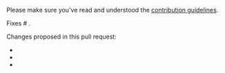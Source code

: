 Please make sure you've read and understood the [contribution guidelines](https://github.com/bk138/multivnc/blob/master/CONTRIBUTING.md).

Fixes # .

Changes proposed in this pull request:

*

*

*

